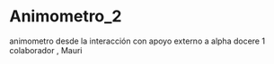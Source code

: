 # Animometro_2
animometro desde la interacción con apoyo externo a alpha docere 1 colaborador , Mauri
